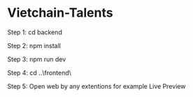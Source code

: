 # Vietchain-Talents

Step 1: cd backend

Step 2: npm install

Step 3: npm run dev

Step 4: cd ..\frontend\

Step 5: Open web by any extentions for example Live Preview
